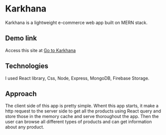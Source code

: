 # Karkhana
Karkhana is a lightweight e-commerce web app built on MERN stack.

## Demo link
Access this site at [Go to Karkhana](https://karkhana.onrender.com)

## Technologies
I used React library, Css, Node, Express, MongoDB, Firebase Storage.

## Approach
The client side of this app is pretty simple. Whent this app starts, it make a http request to the server side to get all the products using React query and store those in the memory cache and serve thoroughout the app. Then the user can browse all different types of products and can get information about any product.